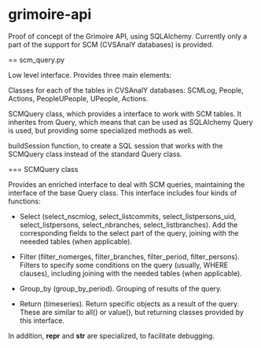 grimoire-api
============

Proof of concept of the Grimoire API, using SQLAlchemy. Currently only a part of the support for SCM (CVSAnalY databases) is provided.

== scm_query.py

Low level interface. Provides three main elements:

Classes for each of the tables in CVSAnalY databases: SCMLog, People, Actions, PeopleUPeople, UPeople, Actions.

SCMQuery class, which provides a interface to work with SCM tables. It inherites from Query, which means that can be used as SQLAlchemy Query is used, but providing some specialized methods as well.

buildSession function, to create a SQL session that works with the SCMQuery class instead of the standard Query class.

=== SCMQuery class

Provides an enriched interface to deal with SCM queries, maintaining the interface of the base Query class. This interface includes four kinds of functions:

* Select (select_nscmlog, select_listcommits, select_listpersons_uid, select_listpersons, select_nbranches, select_listbranches). Add the corresponding fields to the select part of the query, joining with the neeeded tables (when applicable).

* Filter (filter_nomerges, filter_branches, filter_period, filter_persons). Filters to specify some conditions on the query (usually, WHERE clauses), including joining with the needed tables (when applicable).

* Group_by (group_by_period). Grouping of results of the query.

* Return (timeseries). Return specific objects as a result of the query. These are similar to all() or value(), but returning classes provided by this interface.

In addition, __repr__ and __str__ are specialized, to facilitate debugging.
